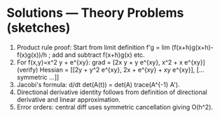 <!-- Math rendered using GitHub Markdown: use ![](https://render.githubusercontent.com/render/math?math=...) and 

![](https://render.githubusercontent.com/render/math?math=...)

 -->

# Solutions — Theory Problems (sketches)

1. Product rule proof: Start from limit definition f'g = lim (f(x+h)g(x+h)-f(x)g(x))/h ; add and subtract f(x+h)g(x) etc.
2. For f(x,y)=x^2 y + e^{xy}:
   grad = [2x y + y e^{xy}, x^2 + x e^{xy}]  (verify)
   Hessian = [[2y + y^2 e^{xy}, 2x + e^{xy} + xy e^{xy}], [... symmetric ...]]
3. Jacobi's formula: d/dt det(A(t)) = det(A) trace(A^{-1} A').
4. Directional derivative identity follows from definition of directional derivative and linear approximation.
5. Error orders: central diff uses symmetric cancellation giving O(h^2).